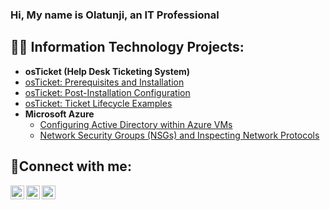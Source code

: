 ### Hi, My name is Olatunji, an IT Professional

<h2>👨‍💻 Information Technology Projects:</h2>

- <b>osTicket (Help Desk Ticketing System)</b>
-   [osTicket: Prerequisites and Installation](https://github.com/joshmadakorcc/osticket-prereqs)
  - [osTicket: Post-Installation Configuration](https://github.com/lamoria2016/post-install-config)
  - [osTicket: Ticket Lifecycle Examples](https://github.com/lamoria2016/ticket-lifecycle)
- <b>Microsoft Azure</b>
  - [Configuring Active Directory within Azure VMs](https://github.com/lamoria2016/configure-ad)
  - [Network Security Groups (NSGs) and Inspecting Network Protocols](https://github.com/lamoria2016/azure-network-protocols)

<h2>🤳Connect with me:</h2>

[<img align="left" alt="Josh | Twitter" width="22px" src="https://cdn.jsdelivr.net/npm/simple-icons@v3/icons/twitter.svg" />][twitter]
[<img align="left" alt="Josh | LinkedIn" width="22px" src="https://cdn.jsdelivr.net/npm/simple-icons@v3/icons/linkedin.svg" />][linkedin]
[<img align="left" alt="Josh | Instagram" width="22px" src="https://cdn.jsdelivr.net/npm/simple-icons@v3/icons/instagram.svg" />][instagram]

[twitter]: https://twitter.com/Josh
[instagram]: https://www.instagram.com/Josh
[linkedin]: https://linkedin.com/in/Josh
